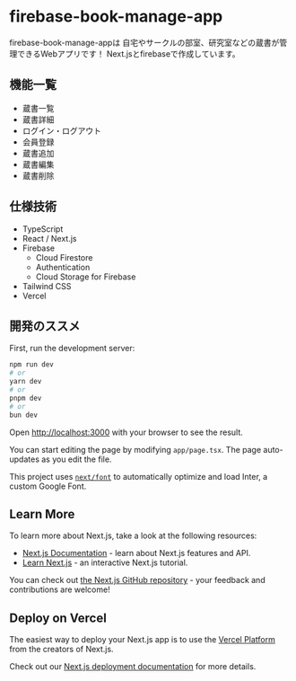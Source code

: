 # firebase-book-manage-app

firebase-book-manage-appは
自宅やサークルの部室、研究室などの蔵書が管理できるWebアプリです！
Next.jsとfirebaseで作成しています。

## 機能一覧

- 蔵書一覧
- 蔵書詳細
- ログイン・ログアウト
- 会員登録
- 蔵書追加
- 蔵書編集
- 蔵書削除

## 仕様技術

- TypeScript
- React / Next.js
- Firebase
    - Cloud Firestore
    - Authentication
    - Cloud Storage for Firebase
- Tailwind CSS
- Vercel

## 開発のススメ

First, run the development server:

```bash
npm run dev
# or
yarn dev
# or
pnpm dev
# or
bun dev
```

Open [http://localhost:3000](http://localhost:3000) with your browser to see the result.

You can start editing the page by modifying `app/page.tsx`. The page auto-updates as you edit the file.

This project uses [`next/font`](https://nextjs.org/docs/basic-features/font-optimization) to automatically optimize and load Inter, a custom Google Font.

## Learn More

To learn more about Next.js, take a look at the following resources:

- [Next.js Documentation](https://nextjs.org/docs) - learn about Next.js features and API.
- [Learn Next.js](https://nextjs.org/learn) - an interactive Next.js tutorial.

You can check out [the Next.js GitHub repository](https://github.com/vercel/next.js/) - your feedback and contributions are welcome!

## Deploy on Vercel

The easiest way to deploy your Next.js app is to use the [Vercel Platform](https://vercel.com/new?utm_medium=default-template&filter=next.js&utm_source=create-next-app&utm_campaign=create-next-app-readme) from the creators of Next.js.

Check out our [Next.js deployment documentation](https://nextjs.org/docs/deployment) for more details.
